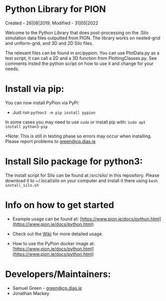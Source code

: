 # Python Library for PION
Created - 26|08|2019,
Modified - 31|05|2022

Welcome to the Python Library that does post-processing on the .Silo simulation data files outputted from PION. The library works on nested-grid and uniform-grid, and 3D and 2D Silo files.

The relevant files can be found in src/pypion. You can use PlotData.py as a test script, it can call a 2D and a 3D function from PlottingClasses.py. See comments insted the python script on how to use it and change for your needs.

# Install via pip:

You can now install PyPion via PyPi:

* Just run `python3 -m pip install pypion`

In some cases you may need to use `sudo` or install pip with: `sudo apt install python3-pip`

*Note: This is still in testing phase so errors may occur when installing. Please report problems to green@cp.dias.ie

# Install Silo package for python3:

The install script for Silo can be found at /src/silo/ in this repository. Please download it to ~/.local/silo on your computer and install it there using `bash install_silo.sh` 

# Info on how to get started

* Example usage can be found at: [https://www.pion.ie/docs/python.html](https://www.pion.ie/docs/python.html)

* Check out the [Wiki](https://git.dias.ie/compastro/pion_python/-/wikis/home) for more detailed usage.

* How to use the PyPion docker image at: [https://www.pion.ie/docs/python.html](https://www.pion.ie/docs/python.html)


# Developers/Maintainers:

* Samuel Green - green@cp.dias.ie
* Jonathan Mackey

